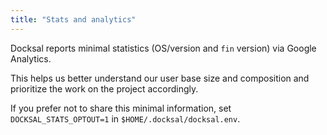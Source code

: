 ```yaml
---
title: "Stats and analytics"
---
```



Docksal reports minimal statistics (OS/version and `fin` version) via Google Analytics.

This helps us better understand our user base size and composition and prioritize the work on the project accordingly.

If you prefer not to share this minimal information, set `DOCKSAL_STATS_OPTOUT=1` in `$HOME/.docksal/docksal.env`.
